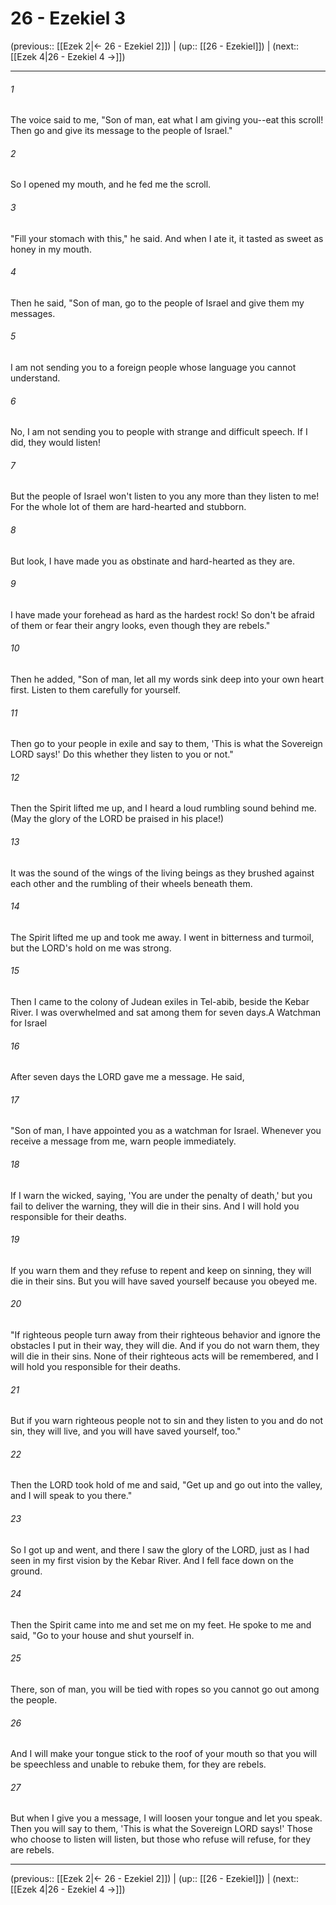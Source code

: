 # 26 - Ezekiel 3

(previous:: [[Ezek 2|← 26 - Ezekiel 2]]) | (up:: [[26 - Ezekiel]]) | (next:: [[Ezek 4|26 - Ezekiel 4 →]])

***


###### 1 
The voice said to me, "Son of man, eat what I am giving you--eat this scroll! Then go and give its message to the people of Israel." 

###### 2 
So I opened my mouth, and he fed me the scroll. 

###### 3 
"Fill your stomach with this," he said. And when I ate it, it tasted as sweet as honey in my mouth. 

###### 4 
Then he said, "Son of man, go to the people of Israel and give them my messages. 

###### 5 
I am not sending you to a foreign people whose language you cannot understand. 

###### 6 
No, I am not sending you to people with strange and difficult speech. If I did, they would listen! 

###### 7 
But the people of Israel won't listen to you any more than they listen to me! For the whole lot of them are hard-hearted and stubborn. 

###### 8 
But look, I have made you as obstinate and hard-hearted as they are. 

###### 9 
I have made your forehead as hard as the hardest rock! So don't be afraid of them or fear their angry looks, even though they are rebels." 

###### 10 
Then he added, "Son of man, let all my words sink deep into your own heart first. Listen to them carefully for yourself. 

###### 11 
Then go to your people in exile and say to them, 'This is what the Sovereign LORD says!' Do this whether they listen to you or not." 

###### 12 
Then the Spirit lifted me up, and I heard a loud rumbling sound behind me. (May the glory of the LORD be praised in his place!) 

###### 13 
It was the sound of the wings of the living beings as they brushed against each other and the rumbling of their wheels beneath them. 

###### 14 
The Spirit lifted me up and took me away. I went in bitterness and turmoil, but the LORD's hold on me was strong. 

###### 15 
Then I came to the colony of Judean exiles in Tel-abib, beside the Kebar River. I was overwhelmed and sat among them for seven days.A Watchman for Israel 

###### 16 
After seven days the LORD gave me a message. He said, 

###### 17 
"Son of man, I have appointed you as a watchman for Israel. Whenever you receive a message from me, warn people immediately. 

###### 18 
If I warn the wicked, saying, 'You are under the penalty of death,' but you fail to deliver the warning, they will die in their sins. And I will hold you responsible for their deaths. 

###### 19 
If you warn them and they refuse to repent and keep on sinning, they will die in their sins. But you will have saved yourself because you obeyed me. 

###### 20 
"If righteous people turn away from their righteous behavior and ignore the obstacles I put in their way, they will die. And if you do not warn them, they will die in their sins. None of their righteous acts will be remembered, and I will hold you responsible for their deaths. 

###### 21 
But if you warn righteous people not to sin and they listen to you and do not sin, they will live, and you will have saved yourself, too." 

###### 22 
Then the LORD took hold of me and said, "Get up and go out into the valley, and I will speak to you there." 

###### 23 
So I got up and went, and there I saw the glory of the LORD, just as I had seen in my first vision by the Kebar River. And I fell face down on the ground. 

###### 24 
Then the Spirit came into me and set me on my feet. He spoke to me and said, "Go to your house and shut yourself in. 

###### 25 
There, son of man, you will be tied with ropes so you cannot go out among the people. 

###### 26 
And I will make your tongue stick to the roof of your mouth so that you will be speechless and unable to rebuke them, for they are rebels. 

###### 27 
But when I give you a message, I will loosen your tongue and let you speak. Then you will say to them, 'This is what the Sovereign LORD says!' Those who choose to listen will listen, but those who refuse will refuse, for they are rebels.

***

(previous:: [[Ezek 2|← 26 - Ezekiel 2]]) | (up:: [[26 - Ezekiel]]) | (next:: [[Ezek 4|26 - Ezekiel 4 →]])
